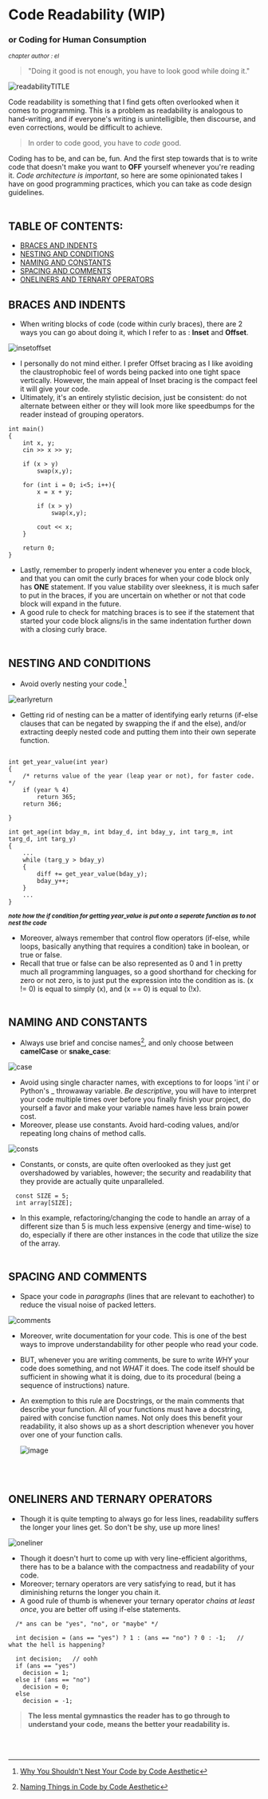 # Code Readability (WIP)
###  or Coding for Human Consumption
<sup>*chapter author : el*</sup>
<br>

> "Doing it good is not enough, you have to look good while doing it."

![readabilityTITLE](https://user-images.githubusercontent.com/116419708/226084439-16528db0-46bd-4672-8857-efce7485d190.gif)

  Code readability is something that I find gets often overlooked when it comes to programming. This is a problem as readability is analogous
  to hand-writing, and if everyone's writing is unintelligible, then discourse, and even corrections, would be difficult to achieve.
  
> In order to code good, you have to *code* good.

  Coding has to be, and can be, fun. And the first step towards that is to write code that doesn't make you want to **OFF** yourself whenever you're reading it.
  _Code architecture is important_, so here are some opinionated takes I have on good programming practices, which you can take as code design guidelines.
  <br><br>
## TABLE OF CONTENTS:
  - [BRACES AND INDENTS](README.md#braces-and-indents)
  - [NESTING AND CONDITIONS](README.md#nesting-and-conditions)
  - [NAMING AND CONSTANTS](README.md#naming-and-constants)
  - [SPACING AND COMMENTS](README.md#spacing-and-comments)
  - [ONELINERS AND TERNARY OPERATORS](README.md#oneliners-and-ternary-operators)
  
## BRACES AND INDENTS

  - When writing blocks of code (code within curly braces), there are 2 ways you can go about doing it, which I refer to as : **Inset** and **Offset**.
  
![insetoffset](https://user-images.githubusercontent.com/116419708/226085375-3c6dda98-0a15-442e-9e57-b2d36e902c74.gif)

  - I personally do not mind either. I prefer Offset bracing as I like avoiding the claustrophobic feel of words being packed into one tight space vertically.
    However, the main appeal of Inset bracing is the compact feel it will give your code. 
  - Ultimately, it's an entirely stylistic decision, just be consistent: do not alternate between either or they will look more like speedbumps
    for the reader instead of grouping operators.
  
```
int main()
{
    int x, y;
    cin >> x >> y;

    if (x > y)
        swap(x,y);

    for (int i = 0; i<5; i++){
        x = x + y;

        if (x > y)
            swap(x,y);

        cout << x;
    }
    
    return 0;
}
```
  - Lastly, remember to properly indent whenever you enter a code block, and that you can omit the curly braces for when your code block only has **ONE** statement.
    If you value stability over sleekness, it is much safer to put in the braces, if you are uncertain on whether or not that code block will expand in the future.
  - A good rule to check for matching braces is to see if the statement that started your code block aligns/is in the same indentation further down with a 
    closing curly brace.
<br><br>
## NESTING AND CONDITIONS

  - Avoid overly nesting your code.[^1]
  
  ![earlyreturn](https://user-images.githubusercontent.com/116419708/226088447-dada514b-1c8a-44ed-bc82-3f47eb65a6c3.gif)
  
  - Getting rid of nesting can be a matter of identifying early returns (if-else clauses that can be negated by swapping the if and the else), and/or extracting
    deeply nested code and putting them into their own seperate function.
    
```

int get_year_value(int year)
{
    /* returns value of the year (leap year or not), for faster code. */
    if (year % 4)
        return 365;
    return 366;
    
}

int get_age(int bday_m, int bday_d, int bday_y, int targ_m, int targ_d, int targ_y)
{
    ...
    while (targ_y > bday_y)
    {
        diff += get_year_value(bday_y); 
        bday_y++;
    }
    ...
}
```
<sup>***note how the if condition for getting year_value is put onto a seperate function as to not nest the code***</sup>

  - Moreover, always remember that control flow operators (if-else, while loops, basically anything that requires a condition) take in boolean, or true or false.
  - Recall that true or false can be also represented as 0 and 1 in pretty much all programming languages, so a good shorthand for checking for zero or not zero,
    is to just put the expression into the condition as is. (x != 0) is equal to simply (x), and (x == 0) is equal to (!x).
<br><br>
## NAMING AND CONSTANTS

  - Always use brief and concise names[^2], and only choose between **camelCase** or **snake_case**: 
  
![case](https://user-images.githubusercontent.com/116419708/226089997-7d0c61f4-8071-405d-b1a0-b3b4ab607319.gif)

  - Avoid using single character names, with exceptions to for loops 'int i' or Python's _ throwaway variable. *Be descriptive*, you will have to interpret your code
    multiple times over before you finally finish your project, do yourself a favor and make your variable names have less brain power cost.
  - Moreover, please use constants. Avoid hard-coding values, and/or repeating long chains of method calls.

![consts](https://user-images.githubusercontent.com/116419708/226090837-07d44b02-5cc6-405c-9dd8-f665f440ff2d.gif)

  - Constants, or consts, are quite often overlooked as they just get overshadowed by variables, however; the security and readability that they provide
    are actually quite unparalleled. 
    
```
  const SIZE = 5;
  int array[SIZE];
```

  - In this example, refactoring/changing the code to handle an array of a different size than 5 is much less expensive (energy and time-wise) to do, especially
    if there are other instances in the code that utilize the size of the array.
<br><br>
## SPACING AND COMMENTS

  - Space your code in *paragraphs* (lines that are relevant to eachother) to reduce the visual noise of packed letters.

![comments](https://user-images.githubusercontent.com/116419708/226095454-0708e941-b2f9-4e87-b967-248c7de83eec.gif)

  - Moreover, write documentation for your code. This is one of the best ways to improve understandability for other people who read your code.
  - BUT, whenever you are writing comments, be sure to write *WHY* your code does something, and not *WHAT* it does. The code itself should be sufficient in
    showing what it is doing, due to its procedural (being a sequence of instructions) nature.
  - An exemption to this rule are Docstrings, or the main comments that describe your function. All of your functions must have a docstring, paired with concise
    function names. Not only does this benefit your readability, it also shows up as a short description whenever you hover over one of your function calls.
    
    ![image](https://user-images.githubusercontent.com/116419708/226097627-5d9b5ba9-e87b-4bac-974c-51479756f2a4.png)
    
    <br><br>
    
## ONELINERS AND TERNARY OPERATORS
  
  - Though it is quite tempting to always go for less lines, readability suffers the longer your lines get. So don't be shy, use up more lines!

![oneliner](https://user-images.githubusercontent.com/116419708/226096782-3e237c0f-ce6d-412c-ab85-38c3b0f1c2c9.gif)

  - Though it doesn't hurt to come up with very line-efficient algorithms, there has to be a balance with the compactness and readability of your code.
  - Moreover; ternary operators are very satisfying to read, but it has diminishing returns the longer you chain it.
  - A good rule of thumb is whenever your ternary operator _chains at least once_, you are better off using if-else statements.

```
  /* ans can be "yes", "no", or "maybe" */
  
  int decision = (ans == "yes") ? 1 : (ans == "no") ? 0 : -1;   // what the hell is happening?
  
  int decision;   // oohh
  if (ans == "yes")
    decision = 1;
  else if (ans == "no")
    decision = 0;
  else
    decision = -1;
```

> **The less mental gymnastics the reader has to go through to understand your code, means the better your readability is.**

<br><br>

[^1]: [Why You Shouldn't Nest Your Code by Code Aesthetic](https://youtu.be/CFRhGnuXG-4)
[^2]: [Naming Things in Code by Code Aesthetic](https://youtu.be/-J3wNP6u5YU)

